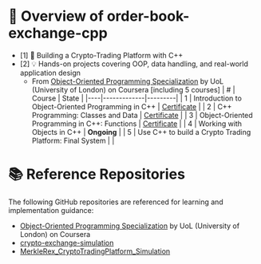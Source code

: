 # 🥣 Overview of order-book-exchange-cpp
- [1] 🚀 Building a Crypto-Trading Platform with C++
- [2] 💡 Hands-on projects covering OOP, data handling, and real-world application design
    - From [Object-Oriented Programming Specialization](https://www.coursera.org/specializations/object-oriented-programming-s12n) by UoL (University of London) on Coursera [including 5 courses]
        | #  | Course      | State   |
        |----|-------------|---------|
        | 1  | Introduction to Object-Oriented Programming in C++        | [Certificate](https://www.coursera.org/account/accomplishments/verify/WYH40T69ASU1) |
        | 2  | C++ Programming: Classes and Data                         | [Certificate](https://www.coursera.org/account/accomplishments/verify/PFVA8Y2XLRE9) |
        | 3  | Object-Oriented Programming in C++: Functions             | [Certificate](https://www.coursera.org/account/accomplishments/verify/64K5KPNTOF7M) |
        | 4  | Working with Objects in C++                               | **Ongoing** |
        | 5  | Use C++ to build a Crypto Trading Platform: Final System  |  |


# 📚 Reference Repositories

The following GitHub repositories are referenced for learning and implementation guidance:

- [Object-Oriented Programming Specialization](https://www.coursera.org/specializations/object-oriented-programming-s12n) by UoL (University of London) on Coursera 
- [crypto-exchange-simulation](https://github.com/olich97/crypto-exchange-simulation)
- [MerkleRex_CryptoTradingPlatform_Simulation](https://github.com/mohrsalt/MerkleRex_CryptoTradingPlatform_Simulation)
